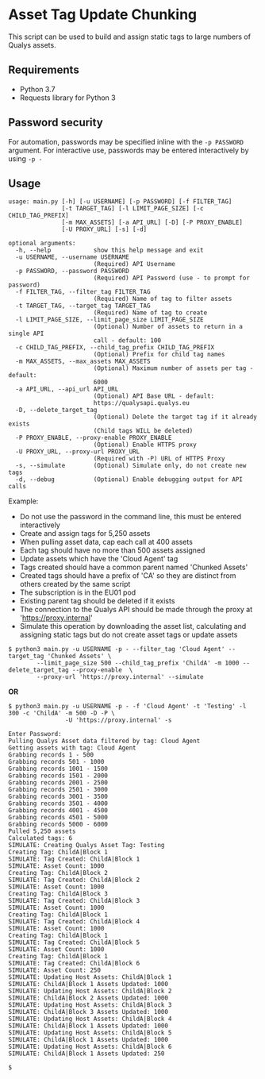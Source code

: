 # Asset Tag Update Chunking
This script can be used to build and assign static tags to large numbers of Qualys assets.

## Requirements
- Python 3.7
- Requests library for Python 3

## Password security
For automation, passwords may be specified inline with the  `-p PASSWORD` argument.  For interactive use, passwords may
be entered interactively by using `-p -`

## Usage
```
usage: main.py [-h] [-u USERNAME] [-p PASSWORD] [-f FILTER_TAG]
               [-t TARGET_TAG] [-l LIMIT_PAGE_SIZE] [-c CHILD_TAG_PREFIX]
               [-m MAX_ASSETS] [-a API_URL] [-D] [-P PROXY_ENABLE]
               [-U PROXY_URL] [-s] [-d]

optional arguments:
  -h, --help            show this help message and exit
  -u USERNAME, --username USERNAME
                        (Required) API Username
  -p PASSWORD, --password PASSWORD
                        (Required) API Password (use - to prompt for password)
  -f FILTER_TAG, --filter_tag FILTER_TAG
                        (Required) Name of tag to filter assets
  -t TARGET_TAG, --target_tag TARGET_TAG
                        (Required) Name of tag to create
  -l LIMIT_PAGE_SIZE, --limit_page_size LIMIT_PAGE_SIZE
                        (Optional) Number of assets to return in a single API
                        call - default: 100
  -c CHILD_TAG_PREFIX, --child_tag_prefix CHILD_TAG_PREFIX
                        (Optional) Prefix for child tag names
  -m MAX_ASSETS, --max_assets MAX_ASSETS
                        (Optional) Maximum number of assets per tag - default:
                        6000
  -a API_URL, --api_url API_URL
                        (Optional) API Base URL - default:
                        https://qualysapi.qualys.eu
  -D, --delete_target_tag
                        (Optional) Delete the target tag if it already exists
                        (Child tags WILL be deleted)
  -P PROXY_ENABLE, --proxy-enable PROXY_ENABLE
                        (Optional) Enable HTTPS proxy
  -U PROXY_URL, --proxy-url PROXY_URL
                        (Required with -P) URL of HTTPS Proxy
  -s, --simulate        (Optional) Simulate only, do not create new tags
  -d, --debug           (Optional) Enable debugging output for API calls

```

Example:

- Do not use the password in the command line, this must be entered interactively
- Create and assign tags for 5,250 assets
- When pulling asset data, cap each call at 400 assets
- Each tag should have no more than 500 assets assigned
- Update assets which have the 'Cloud Agent' tag
- Tags created should have a common parent named 'Chunked Assets'
- Created tags should have a prefix of 'CA' so they are distinct from others created by the same script
- The subscription is in the EU01 pod
- Existing parent tag should be deleted if it exists
- The connection to the Qualys API should be made through the proxy at 'https://proxy.internal'
- Simulate this operation by downloading the asset list, calculating and assigning static tags but do not create asset
tags or update assets

```     
$ python3 main.py -u USERNAME -p - --filter_tag 'Cloud Agent' --target_tag 'Chunked Assets' \
        --limit_page_size 500 --child_tag_prefix 'ChildA' -m 1000 --delete_target_tag --proxy-enable  \
        --proxy-url 'https://proxy.internal' --simulate
```
**OR**
```        
$ python3 main.py -u USERNAME -p - -f 'Cloud Agent' -t 'Testing' -l 300 -c 'ChildA' -m 500 -D -P \
                -U 'https://proxy.internal' -s
```

```
Enter Password:
Pulling Qualys Asset data filtered by tag: Cloud Agent
Getting assets with tag: Cloud Agent
Grabbing records 1 - 500
Grabbing records 501 - 1000
Grabbing records 1001 - 1500
Grabbing records 1501 - 2000
Grabbing records 2001 - 2500
Grabbing records 2501 - 3000
Grabbing records 3001 - 3500
Grabbing records 3501 - 4000
Grabbing records 4001 - 4500
Grabbing records 4501 - 5000
Grabbing records 5000 - 6000
Pulled 5,250 assets
Calculated tags: 6
SIMULATE: Creating Qualys Asset Tag: Testing
Creating Tag: ChildA|Block 1
SIMULATE: Tag Created: ChildA|Block 1
SIMULATE: Asset Count: 1000
Creating Tag: ChildA|Block 2
SIMULATE: Tag Created: ChildA|Block 2
SIMULATE: Asset Count: 1000
Creating Tag: ChildA|Block 3
SIMULATE: Tag Created: ChildA|Block 3
SIMULATE: Asset Count: 1000
Creating Tag: ChildA|Block 1
SIMULATE: Tag Created: ChildA|Block 4
SIMULATE: Asset Count: 1000
Creating Tag: ChildA|Block 1
SIMULATE: Tag Created: ChildA|Block 5
SIMULATE: Asset Count: 1000 
Creating Tag: ChildA|Block 1
SIMULATE: Tag Created: ChildA|Block 6
SIMULATE: Asset Count: 250
SIMULATE: Updating Host Assets: ChildA|Block 1
SIMULATE: ChildA|Block 1 Assets Updated: 1000
SIMULATE: Updating Host Assets: ChildA|Block 2
SIMULATE: ChildA|Block 2 Assets Updated: 1000
SIMULATE: Updating Host Assets: ChildA|Block 3
SIMULATE: ChildA|Block 3 Assets Updated: 1000
SIMULATE: Updating Host Assets: ChildA|Block 4
SIMULATE: ChildA|Block 1 Assets Updated: 1000
SIMULATE: Updating Host Assets: ChildA|Block 5
SIMULATE: ChildA|Block 1 Assets Updated: 1000
SIMULATE: Updating Host Assets: ChildA|Block 6
SIMULATE: ChildA|Block 1 Assets Updated: 250

$
```